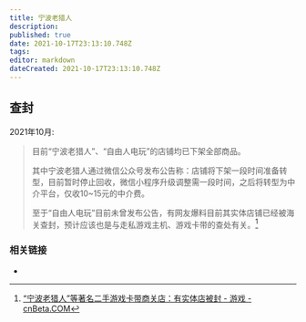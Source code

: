```yaml
---
title: 宁波老猎人
description: 
published: true
date: 2021-10-17T23:13:10.748Z
tags: 
editor: markdown
dateCreated: 2021-10-17T23:13:10.748Z
---
```


## 查封

2021年10月:

> 目前“宁波老猎人”、“自由人电玩”的店铺均已下架全部商品。
>
> 其中宁波老猎人通过微信公众号发布公告称：店铺将下架一段时间准备转型，目前暂时停止回收，微信小程序升级调整需一段时间，之后将转型为中介平台，仅收10~15元的中介费。
>
> 至于“自由人电玩”目前未曾发布公告，有网友爆料目前其实体店铺已经被海关查封，预计应该也是与走私游戏主机、游戏卡带的查处有关。[^0893]

[^0893]: [“宁波老猎人”等著名二手游戏卡带商关店：有实体店被封 - 游戏 - cnBeta.COM](https://web.archive.org/web/20211016012959/https://hot.cnbeta.com/articles/game/1190893.htm)

### 相关链接

+ 
